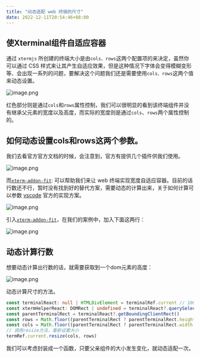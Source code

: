 ```yaml
---
title: "动态适配 web 终端的尺寸"
date: 2022-12-11T20:54:46+08:00
---
```


## 使Xterminal组件自适应容器

通过 `xtermjs` 所创建的终端大小是由`cols、rows`这两个配置项的来决定，虽然你可以通过 CSS 样式来让其产生自适应效果，但是这种情况下字体会变得模糊变形等、会出现一系列的问题，要解决这个问题我们还是需要使用`cols、rows`这两个值来动态设置。

![image.png](https://p6-juejin.byteimg.com/tos-cn-i-k3u1fbpfcp/5b1a0afdd1584429b4217a3bd78def6b~tplv-k3u1fbpfcp-zoom-in-crop-mark:4536:0:0:0.awebp?)

红色部分则是通过`cols`和`rows`属性控制，我们可以很明显的看到该终端组件并没有继承父元素的宽度以及高度，而实际的宽度则是通过`cols`、`rows`两个属性控制的。

## 如何动态设置cols和rows这两个参数。

我们去看官方官方文档的时候，会注意到，官方有提供几个插件供我们使用。

![image.png](https://p9-juejin.byteimg.com/tos-cn-i-k3u1fbpfcp/3827649cd231451e9afb79f20a6611f1~tplv-k3u1fbpfcp-zoom-in-crop-mark:4536:0:0:0.awebp?)

而[`xterm-addon-fit`](https://github.com/xtermjs/xterm.js/tree/master/addons/xterm-addon-fit): 可以帮助我们来让 web 终端实现宽度自适应容器。目前的话行数还不行，暂时没有找到好的替代方案，需要动态的计算出来，关于如何计算可以参数 [vscode](https://github.com/Microsoft/vscode/blob/d14ee7613fcead91c5c3c2bddbf288c0462be876/src/vs/workbench/parts/terminal/electron-browser/terminalInstance.ts#L363) 官方的实现方案。

![image.png](https://p6-juejin.byteimg.com/tos-cn-i-k3u1fbpfcp/458de46d78cb4e44b8058c5acdf860e0~tplv-k3u1fbpfcp-zoom-in-crop-mark:4536:0:0:0.awebp?)

引入[`xterm-addon-fit`](https://github.com/xtermjs/xterm.js/tree/master/addons/xterm-addon-fit)，在我们的案例中，加入下面这两行：

![image.png](https://p1-juejin.byteimg.com/tos-cn-i-k3u1fbpfcp/ef9898219cb547a39777b472191a1394~tplv-k3u1fbpfcp-zoom-in-crop-mark:4536:0:0:0.awebp?)

## 动态计算行数

想要动态计算出行数的话，就需要获取到一个dom元素的高度：

![image.png](https://p3-juejin.byteimg.com/tos-cn-i-k3u1fbpfcp/d1225b9ddeea407fada087b30fbfae47~tplv-k3u1fbpfcp-zoom-in-crop-mark:4536:0:0:0.awebp?)

动态计算尺寸的方法。

```ts
const terminalReact: null | HTMLDivElement = terminalRef.current // 100% * 100%
const xtermHelperReact: DOMRect | undefined = terminalReact?.querySelector(".xterm-helper-textarea")!.getBoundingClientRect()
const parentTerminalRect = terminalReact?.getBoundingClientRect()
const rows = Math.floor((parentTerminalRect ? parentTerminalRect.height : 20) / (xtermHelperReact ? xtermHelperReact.height : 1))
const cols = Math.floor((parentTerminalRect ? parentTerminalRect.width : 20) / (xtermHelperReact ? xtermHelperReact.width : 1))
// 调用resize方法，重新设置大小
termRef.current.resize(cols, rows)
```

我们可以考虑封装成一个函数，只要父亲组件的大小发生变化，就动态适配一次。
